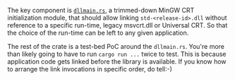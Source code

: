 The key component is [`dllmain.rs`](src/dllmain.rs), a trimmed-down MinGW CRT initialization module, that should allow linking `std-<release-id>.dll` without reference to a specific run-time, legacy msvcrt.dll or Universal CRT. So that the choice of the run-time can be left to any given application.

The rest of the crate is a test-bed PoC around the `dllmain.rs`. You're more than likely going to have to run `cargo run ...` twice to test. This is because application code gets linked before the library is available. If you know how to arrange the link invocations in specific order, do tell:-)
